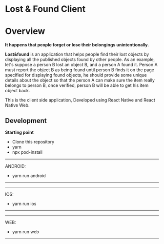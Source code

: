 # Lost & Found Client

# **Overview**

**It happens that people forget or lose their belongings unintentionally.**

**Lost&amp;found** is an application that helps people find their lost objects by displaying all the published objects found by other people. As an example, let&#39;s suppose a person B lost an object B, and a person A found it. Person A must report the object B as being found until person B finds it on the page specified for displaying found objects, he should provide some unique details about the object so that the person A can make sure the item really belongs to person B, once verified, person B will be able to get his item object back.

This is the client side application, Developed using React Native and React Native Web. 


## Development

**Starting point**

- Clone this repository
- yarn
- npx pod-install

--------
ANDROID:
- yarn run android 
--------
--------
IOS:
- yarn run ios
--------
--------
WEB:
- yarn run web
--------

